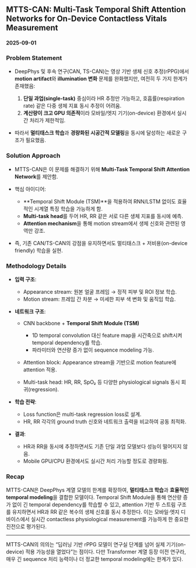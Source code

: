 ## MTTS-CAN: Multi-Task Temporal Shift Attention Networks for On-Device Contactless Vitals Measurement

#### 2025-09-01

### Problem Statement

* DeepPhys 및 후속 연구(CAN, TS-CAN)는 영상 기반 생체 신호 추정(rPPG)에서 **motion artifact**와 **illumination 변화** 문제를 완화했지만, 여전히 두 가지 한계가 존재했음:

  1. **단일 과업(single-task)** 중심이라 HR 추정만 가능하고, 호흡률(respiration rate) 같은 다중 생체 지표 동시 추정이 어려움.
  2. **계산량이 크고 GPU 의존적**이라 모바일/엣지 기기(on-device) 환경에서 실시간 처리가 제한적임.
* 따라서 **멀티태스크 학습**과 **경량화된 시공간적 모델링**을 동시에 달성하는 새로운 구조가 필요했음.

### Solution Approach

* MTTS-CAN은 이 문제를 해결하기 위해 **Multi-Task Temporal Shift Attention Network**를 제안함.
* 핵심 아이디어:

  * \*\*Temporal Shift Module (TSM)\*\*을 적용하여 RNN/LSTM 없이도 효율적인 시계열 특징 학습을 가능하게 함.
  * **Multi-task head**를 두어 HR, RR 같은 서로 다른 생체 지표를 동시에 예측.
  * **Attention mechanism**을 통해 motion stream에서 생체 신호와 관련된 영역만 강조.
* 즉, 기존 CAN/TS-CAN의 강점을 유지하면서도 멀티태스크 + 저비용(on-device friendly) 학습을 실현.

### Methodology Details

* **입력 구조**:

  * Appearance stream: 원본 얼굴 프레임 → 정적 피부 및 ROI 정보 학습.
  * Motion stream: 프레임 간 차분 → 미세한 피부 색 변화 및 움직임 학습.
* **네트워크 구조**:

  * CNN backbone + **Temporal Shift Module (TSM)**

    * 1D temporal convolution 대신 feature map을 시간축으로 shift시켜 temporal dependency를 학습.
    * 파라미터와 연산량 증가 없이 sequence modeling 가능.
  * Attention block: Appearance stream을 기반으로 motion feature에 attention 적용.
  * Multi-task head: HR, RR, SpO₂ 등 다양한 physiological signals 동시 회귀(regression).
* **학습 전략**:

  * Loss function은 multi-task regression loss로 설계.
  * HR, RR 각각의 ground truth 신호와 네트워크 출력을 비교하여 공동 최적화.
* **결과**:

  * HR과 RR을 동시에 추정하면서도 기존 단일 과업 모델보다 성능이 떨어지지 않음.
  * Mobile GPU/CPU 환경에서도 실시간 처리 가능할 정도로 경량화됨.

### Recap

MTTS-CAN은 DeepPhys 계열 모델의 한계를 확장하여, **멀티태스크 학습**과 **효율적인 temporal modeling**을 결합한 모델이다.
Temporal Shift Module을 통해 연산량 증가 없이 긴 temporal dependency를 학습할 수 있고, attention 기반 두 스트림 구조를 유지하면서 HR과 RR 같은 복수의 생체 신호를 동시 추정한다.
이는 모바일·엣지 디바이스에서 실시간 contactless physiological measurement를 가능하게 한 중요한 진전으로 평가된다.

---

MTTS-CAN의 의의는 “딥러닝 기반 rPPG 모델이 연구실 단계를 넘어 실제 기기(on-device) 적용 가능성을 열었다”는 점이다.
다만 Transformer 계열 등장 이전 연구라, 매우 긴 sequence 처리 능력이나 더 정교한 temporal modeling에는 한계가 있다.
